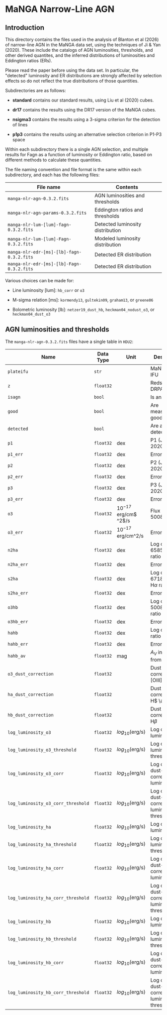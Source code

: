 # MaNGA Narrow-Line AGN

## Introduction

This directory contains the files used in the analysis of Blanton et al 
(2026) of narrow-line AGN in the MaNGA data set, using the techniques of 
Ji & Yan (2020). These include the catalogs of AGN luminosities, thresholds,
and other derived quantites, and the inferred distributions of luminosities
and Eddington ratios (ERs).

Please read the paper before using the data set. In particular, the 
"detected" luminosity and ER distributions are strongly affected by 
selection effects so do not reflect the true distributions of those 
quantities.

Subdirectories are as follows:

* **standard** contains our standard results, using Liu et al (2020) cubes. 

* **dr17** contains the results using the DR17 version of the MaNGA cubes.

* **nsigma3** contains the results using a 3-sigma criterion for the detection of lines

* **p1p3** contains the results using an alternative selection criterion in P1-P3 space

Within each subdirectory there is a single AGN selection, and multiple results for 
Fagn as a function of luminosity or Eddington ratio, based on different methods to 
calculate these quantities.

The file naming convention and file format is the same within each subdirectory, and
each has the following files:

| File name                                 | Contents                         |
|-------------------------------------------|----------------------------------|
| `manga-nlr-agn-0.3.2.fits`                | AGN luminosities and thresholds  |
| `manga-nlr-agn-params-0.3.2.fits`         | Eddington ratios and thresholds  |
| `manga-nlr-lum-[lum]-fagn-0.3.2.fits`     | Detected luminosity distribution | 
| `manga-nlr-lum-[lum]-Fagn-0.3.2.fits`     | Modeled luminosity distribution  |
| `manga-nlr-edr-[ms]-[lb]-fagn-0.3.2.fits` | Detected ER distribution         |
| `manga-nlr-edr-[ms]-[lb]-Fagn-0.3.2.fits` | Detected ER distribution         |

Various choices can be made for:

* Line luminosity [lum]: `hb_corr` or `o3`

* M-sigma relation [ms]: `kormendy13`, `gultekin09`, `graham13`, or `greene06`

* Bolometric luminosity [lb]: `netzer19_dust_hb`, `heckman04_nodust_o3`, or `heckman04_dust_o3`

## AGN luminosities and thresholds

The `manga-nlr-agn-0.3.2.fits` files have a single table in `HDU2`:

| Name                               | Data Type | Unit                    | Description                                          |
|------------------------------------|-----------|-------------------------|------------------------------------------------------|
| `plateifu`                         | `str`     |                         | MaNGA Plate-IFU                                      |
| `z`                                | `float32` |                         | Redshift from DRPAll                                 |
| `isagn`                            | `bool`    |                         | Is an AGN?                                           |
| `good`                             | `bool`    |                         | Are measurements good?                               |
| `detected`                         | `bool`    |                         | Are all lines detected?                              |
| `p1`                               | `float32` | dex                     | P1 (Ji and Yan 2020)                                 |
| `p1_err`                           | `float32` | dex                     | Error in P1                                          |
| `p2`                               | `float32` | dex                     | P2 (Ji and Yan 2020)                                 |
| `p2_err`                           | `float32` | dex                     | Error in P2                                          |
| `p3`                               | `float32` | dex                     | P3 (Ji and Yan 2020)                                 |
| `p3_err`                           | `float32` | dex                     | Error in P3                                          |
| `o3`                               | `float32` | $10^{-17}$ erg/cm$ ^2$/s | Flux in [OIII] 5008                                  |
| `o3_err`                           | `float32` | $10^{-17}$ erg/cm^2/s | Error in `o3`                                        |
| `n2ha`                             | `float32` | dex                     | Log of [NII] 6585 / H$\alpha$ ratio                  |
| `n2ha_err`                         | `float32` | dex                     | Error in `n2ha`                                      |
| `s2ha`                             | `float32` | dex                     | Log of [SII] 6718,6732 / H$\alpha$ ratio             |
| `s2ha_err`                         | `float32` | dex                     | Error in `s2ha`                                      |
| `o3hb`                             | `float32` | dex                     | Log of [OIII] 5008 / H$\beta$ ratio                  |
| `o3hb_err`                         | `float32` | dex                     | Error in `o3hb`                                      |
| `hahb`                             | `float32` | dex                     | Log of H$\alpha$ / H$\beta$ ratio                    |
| `hahb_err`                         | `float32` | dex                     | Error in `hahb`                                      |
| `hahb_av`                          | `float32` | mag                     | $A_V$ inferred from `hahb`                           |
| `o3_dust_correction`               | `float32` |                         | Dust correction for [OIII]                           |
| `ha_dust_correction`               | `float32` |                         | Dust correction for H$ \alpha$                        |
| `hb_dust_correction`               | `float32` |                         | Dust correction for H$\beta$                         |
| `log_luminosity_o3`                | `float32` | $log_{10}$(erg/s)       | Log of [OIII] luminosity                             |
| `log_luminosity_o3_threshold`      | `float32` | $log_{10}$(erg/s)       | Log of [OIII] luminosity threshold                   |
| `log_luminosity_o3_corr`           | `float32` | $log_{10}$(erg/s)       | Log of [OIII] dust-corrected luminosity              |
| `log_luminosity_o3_corr_threshold` | `float32` | $log_{10}$(erg/s)       | Log of [OIII] dust-corrected luminosity threshold    |
| `log_luminosity_ha`                | `float32` | $log_{10}$(erg/s)       | Log of H$\alpha$ luminosity                          |
| `log_luminosity_ha_threshold`      | `float32` | $log_{10}$(erg/s)       | Log of H$\alpha$ luminosity threshold                |
| `log_luminosity_ha_corr`           | `float32` | $log_{10}$(erg/s)       | Log of H$\alpha$ dust-corrected luminosity           |
| `log_luminosity_ha_corr_threshold` | `float32` | $log_{10}$(erg/s)       | Log of H$\alpha$ dust-corrected luminosity threshold |
| `log_luminosity_hb`                | `float32` | $log_{10}$(erg/s)       | Log of H$\beta$ luminosity                           |
| `log_luminosity_hb_threshold`      | `float32` | $log_{10}$(erg/s)       | Log of H$\beta$ luminosity threshold                 |
| `log_luminosity_hb_corr`           | `float32` | $log_{10}$(erg/s)       | Log of H$\beta$ dust-corrected luminosity            |
| `log_luminosity_hb_corr_threshold` | `float32` | $log_{10}$(erg/s)       | Log of H$\beta$ dust-corrected luminosity threshold  |


